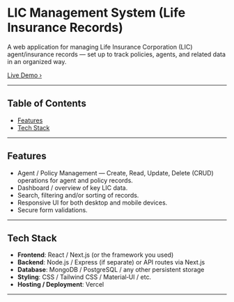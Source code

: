 <!-- # Welcome to your LIC-Agent-Dairy project

## Project info

**URL**: https://lovable.dev/projects/315d1141-1177-45ce-91ac-a3796c1f65fa

## How can I edit this code?

There are several ways of editing your application.

**Use Lovable**

Simply visit the [Lovable Project](https://lovable.dev/projects/315d1141-1177-45ce-91ac-a3796c1f65fa) and start prompting.

Changes made via Lovable will be committed automatically to this repo.

**Use your preferred IDE**

If you want to work locally using your own IDE, you can clone this repo and push changes. Pushed changes will also be reflected in Lovable.

The only requirement is having Node.js & npm installed - [install with nvm](https://github.com/nvm-sh/nvm#installing-and-updating)

Follow these steps:

```sh
# Step 1: Clone the repository using the project's Git URL.
git clone <YOUR_GIT_URL>

# Step 2: Navigate to the project directory.
cd <YOUR_PROJECT_NAME>

# Step 3: Install the necessary dependencies.
npm i

# Step 4: Start the development server with auto-reloading and an instant preview.
npm run dev
```
**Deploy on dev with Github pages : SP**
```sh
# Step 1: checkout the deploying branch.
git checkout dev-deploy

# Step 2: Get the changes.
git pull origin dev-deploy

# Step 3: Create build for deploy.
npm run build:dev

# Step 4: Deploy this branch.
npm run deploy:dev
```

**Edit a file directly in GitHub**

- Navigate to the desired file(s).
- Click the "Edit" button (pencil icon) at the top right of the file view.
- Make your changes and commit the changes.

**Use GitHub Codespaces**

- Navigate to the main page of your repository.
- Click on the "Code" button (green button) near the top right.
- Select the "Codespaces" tab.
- Click on "New codespace" to launch a new Codespace environment.
- Edit files directly within the Codespace and commit and push your changes once you're done.

## What technologies are used for this project?

This project is built with:

- Vite
- TypeScript
- React
- shadcn-ui
- Tailwind CSS

## How can I deploy this project?

Simply open [Lovable](https://lovable.dev/projects/315d1141-1177-45ce-91ac-a3796c1f65fa) and click on Share -> Publish.

## Can I connect a custom domain to my Lovable project?

Yes, you can!

To connect a domain, navigate to Project > Settings > Domains and click Connect Domain.

Read more here: [Setting up a custom domain](https://docs.lovable.dev/tips-tricks/custom-domain#step-by-step-guide) -->




<!-- ---------------------------- writen by sp ------------------------------------------------------- -->

# LIC Management System (Life Insurance Records)

A web application for managing Life Insurance Corporation (LIC) agent/insurance records — set up to track policies, agents, and related data in an organized way.

[Live Demo ›](https://lic-agent-dairy.vercel.app/)

---

## Table of Contents

- [Features](#features)  
- [Tech Stack](#tech-stack)  

---

## Features

- Agent / Policy Management — Create, Read, Update, Delete (CRUD) operations for agent and policy records.  
- Dashboard / overview of key LIC data.  
- Search, filtering and/or sorting of records.  
- Responsive UI for both desktop and mobile devices.  
- Secure form validations.  

---

## Tech Stack


- **Frontend**: React / Next.js (or the framework you used)  
- **Backend**: Node.js / Express (if separate) or API routes via Next.js  
- **Database**: MongoDB / PostgreSQL / any other persistent storage  
- **Styling**: CSS / Tailwind CSS / Material‐UI / etc.  
- **Hosting / Deployment**: Vercel  

---
